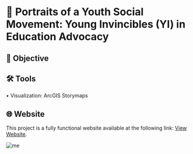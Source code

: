 # 📢 Portraits of a Youth Social Movement: Young Invincibles (YI) in Education Advocacy
## 🎯 Objective <br>
## 🛠️ Tools <br>
• Visualization: ArcGIS Storymaps <p>
## 🌐 Website <br>
This project is a fully functional website available at the following link: [View Website](https://arcg.is/v1uu4). <p>
![me](https://github.com/redefiningvicky/Portraits-of-a-Youth-Social-Movement/blob/f9556bf940e8b1dd72db7952feaeede3602a631d/Portraits_of_a_Youth_Social_Movement.gif)
